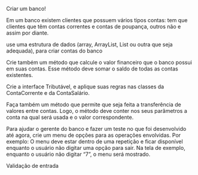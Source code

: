
Criar um banco!

Em um banco existem clientes que possuem vários tipos contas: tem que clientes que têm contas correntes e contas de poupança, outros não e assim por diante.

use uma estrutura de dados (array, ArrayList, List ou outra que seja adequada), para criar contas do banco


Crie também um método que calcule o valor financeiro que o banco possui em suas contas. Esse método deve somar o saldo de todas as contas existentes.

Crie a interface Tributável, e aplique suas regras nas classes da ContaCorrente e da ContaSalário.

Faça também um método que permite que seja feita a transferência de valores entre contas. Logo, o método deve conter nos seus parâmetros a conta na qual será usada e o valor correspondente.

Para ajudar o gerente do banco e fazer um teste no que foi desenvolvido até agora, crie um menu de opções para as operações envolvidas. Por exemplo: O menu deve estar dentro de uma repetição e ficar disponível enquanto o usuário não digitar uma opção para sair. Na tela de exemplo, enquanto o usuário não digitar “7”, o menu será mostrado.

Validação de entrada

